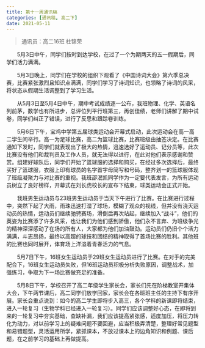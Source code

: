 ```yaml
---
title: 第十一周通讯稿
categories: [通讯稿, 高二下]
date: 2021-05-11
---
```


> 通讯员：高二16班 杜锦荣

　　5月3日中午，同学们按时到达学校，在过了一个为期两天的五一假期后，同学们活力满满。

　　5月3日晚上，同学们在学校的组织下观看了《中国诗词大会》第六季总决赛，比赛紧张激烈且知识点满满，同学们学习了诗词知识，也领略了诗词的风采，将状态从假期生活调整到了学习生活。

　　从5月3日至5月4日中午，期中考试成绩逐一公布，我班物理、化学、英语名列前茅，数学也有所进步，总评位列平行班第三，再创佳绩，老师们讲解了期中试卷，同学们纠正了错误，进行了反思和跟踪卷训练。

　　5月6日下午，宝鸡中学第五届球类运动会开幕式启动，此次运动会在高一高二学生间举行。高一为足球比赛，高二为篮球比赛，比赛班级由抽签决定。在比赛通知下发时，同学们就表现出了极大的热情，迅速选好了运动员、记分员等，此次比赛没有他们和裁判员及工作人员，就无法得以进行，在此对他们表示感谢和赞赏。组建好球队后，同学们开始了篮球服的选择和购买，在经过多次选择后，最终买好了篮球服，衣服上印有球员的名字首字母简写和号码，整齐划一的篮球服体现了班级凝聚力与对比赛的重视。我班邵泯凯同学作为一定要代表发言，为所有运动员树立了良好榜样，开幕式在刘长虎校长的宣布下结束，球类运动会正式开始。

　　我班男生运动员与23班男生运动员于当天下午进行了比赛。在比赛进行过程中，突然下起了大雨，雨珠迅速打湿了球场，模糊了观众的视线，但并没有浇灭运动员的热情，运动员们继续驰骋赛场，滑倒后再次站起，继续加入“战斗”，他们的英姿为比赛添了许多风采，也让我们为他们感到骄傲，他们永不言弃、为班级争光的精神深深感动了在场的所有人，大家都为他们加油鼓劲。运动员们仍旧个个活力满满，斗志昂扬，最终以高超的球技和团结的精神取得了首场比赛的胜利。其他班的比赛也同时展开，体育场上洋溢着青春活力的气息。

　　5月7日下午，16班女生运动员于29班女生运动员进行了比赛。在对手的完美配合下，16班女生运动员失败，但16班运动员积极分析失败原因，调整战术，加强练习，争取为下一场比赛做充足的准备。

　　5月8日下午，学校召开了高二年级学生家长会，家长们先在阶梯教室开集体大会，下午两节课后，高二同学们放学回家，家长会在各班班主任的主持下有序开展。家长会重点说到：如今的高二学生即将步入高三，各个学科的新课即将结束，进入一轮复习（生物学科已经进入一轮复习）。同学们应该调整好心态，在即将到来的一轮复习中夯实基础，查缺补漏，我们应该提高紧张感，适度加压，将压力转化为动力，对以前学习上的疑难问题不要回避，应当积极弄清楚，整理好常见题型和易错题型，灵活运用所学，紧抓课本，不放过课本上的边角知识和例题、课后题，在之前学习的基础上再做提高。
